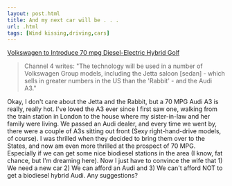 ```yaml
---
layout: post.html
title: And my next car will be . . .
url: .html
tags: [Wind kissing,driving,cars]
---
```

[Volkswagen to Introduce 70 mpg Diesel-Electric Hybrid Golf](http://www.treehugger.com/files/2008/02/volkswagen_to_i.php)

> Channel 4 writes: "The technology will be used in a number of Volkswagen Group models, including the Jetta saloon [sedan] - which sells in greater numbers in the US than the 'Rabbit' - and the Audi A3."

Okay, I don't care about the Jetta and the Rabbit, but a 70 MPG Audi A3 is really, really hot. I've loved the A3 ever since I first saw one, walking from the train station in London to the house where my sister-in-law and her family were living. We passed an Audi dealer, and every time we went by, there were a couple of A3s sitting out front (Sexy right-hand-drive models, of course). I was thrilled when they decided to bring them over to the States, and now am even more thrilled at the prospect of 70 MPG. Especially if we can get some nice biodiesel stations in the area (I know, fat chance, but I'm dreaming here). Now I just have to convince the wife that 1) We need a new car 2) We can afford an Audi and 3) We can't afford NOT to get a biodiesel hybrid Audi. Any suggestions?
